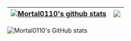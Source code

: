 

| <a href="https://github.com/anuraghazra/github-readme-stats"><img align="center" src="https://github-readme-stats.vercel.app/api?username=mortal0110&show_icons=true&include_all_commits=true&theme=yone_dark_pro&hide_border=true" alt="Mortal0110's github stats" /></a> | <a href="https://github.com/anuraghazra/github-readme-stats"><img align="center" src="https://github-readme-stats.vercel.app/api/top-langs/?username=Mortal0110&layout=compact&theme=yone_dark_pro&hide_border=true" /></a> |
| ------------- | ------------- |
![Mortal0110's GitHub stats](https://github-readme-stats.vercel.app/api?username=mortal0110&count_private=true&show_icons=true&theme=radical)
<!--
<a href="https://github.com/anuraghazra/github-readme-stats">
  <img align="center" src="https://github-readme-stats.vercel.app/api/pin/?username=anuraghazra&repo=github-readme-stats" />
</a>
<a href="https://github.com/anuraghazra/convoychat">
  <img align="center" src="https://github-readme-stats.vercel.app/api/pin/?username=anuraghazra&repo=convoychat" />
</a>
-->
